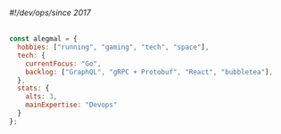 ###### *#!/dev/ops/since 2017*

```javascript
const alegmal = {
  hobbies: ["running", "gaming", "tech", "space"],
  tech: {
    currentFocus: "Go",
    backlog: ["GraphQL", "gRPC + Protobuf", "React", "bubbletea"],
  },
  stats: {
    alts: 3,
    mainExpertise: "Devops"
  }
};
```



<!-- [![My Skills](https://skillicons.dev/icons?i=js,aws,gcp,bitbucket,grafana,kubernetes,vscode)](https://skillicons.dev) -->
<!--
**alegmal/alegmal** is a ✨ _special_ ✨ repository because its `README.md` (this file) appears on your GitHub profile.

Here are some ideas to get you started:
- 🎬 Experience
- 🔭 I’m currently working on ...
- 🌱 I’m currently learning ...
- 👯 I’m looking to collaborate on ...
- 🤔 I’m looking for help with ...
- 💬 Ask me about ...
- 📫 How to reach me: ...
- 😄 Pronouns: ...
- ⚡ Fun fact: ...
-->

